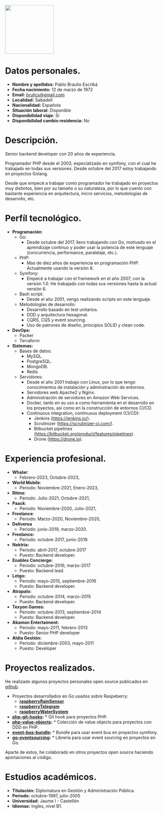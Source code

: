 <img src="https://avatars3.githubusercontent.com/u/760646?s=460&v=4" width="160">

# Datos personales.
* **Nombre y apellidos:** Pablo Braulio Escribá
* **Fecha nacimiento:** 12 de marzo de 1972            
* **Email:** brulics@gmail.com     
* **Localidad:** Sabadell              
* **Nacionalidad:** Española              
* **Situación laboral:** Disponible             
* **Disponibilidad viaje:** Sí                    
* **Disponibilidad cambio residencia:**  No                    
# Descripción.
Senior backend developer con 20 años de experiencia. 

Programador PHP desde el 2003, especializado en symfony, con el cual he trabajado en todas sus versiones. Desde octubre del 2017 estoy trabajando en proyectos Golang.

Desde que empecé a trabajar como programador he trabajado en proyectos muy distintos, bien por su tamaño o su naturaleza, por lo que cuento con bastante experiencia en arquitectura, micro servicios, metodologías de desarrollo, etc.
# Perfíl tecnológico.
* **Programación**:
    * Go:
        * Desde octubre del 2017, llevo trabajando con Go, motivado en el aprendizaje continuo y poder usar la potencia de este lenguaje (concurrencia, performance, paralelaje, etc.).
    * PHP:
        * Mas de diez años de experiencia en programación PHP. Actualmente usando la versión 8.
    * Symfony:
        * Empecé a trabajar con el framework en el año 2007, con la versión 1.0. He trabajado con todas sus versiones hasta la actual versión 6.
    * Bash script:
        * Desde el año 2001, vengo realizando scripts en este lenguaje.
    * Metodologías de desarrollo:
        * Desarrollo basado en test unitarios.
        * DDD y arquitectura hexagonal.
        * CQRS, CQS y event sourcing.
        * Uso de patrones de diseño, principios SOLID y clean code.
* **DevOps:**
    * Packer
    * Terraform
* **Sistemas:**
    * Bases de datos:
        * MySQL.
        * PostgreSQL.
        * MongoDB.
        * Redis
    * Servidores:
        * Desde el año 2001 trabajo con Linux, por lo que tengo conocimientos de instalación y adminstración de entornos.
        * Servidores web Apache2 y Nginx.
        * Administración de servidores en Amazon Web Services.
        * Docker, tanto en su uso a como herramienta en el desarrollo en los proyectos, así como en la construcción de entornos CI/CD.
        * Continuous integration, continuous deployment (CI/CD):
            * Jenkins (https://jenkins.io/).
            * Scrutinizer (https://scrutinizer-ci.com/).
            * Bitbucket pipelines (https://bitbucket.org/product/features/pipelines).
            * Drone (https://drone.io).
# Experiencia profesional.
* **Whalar**:
  * Febrero-2023, Octubre-2023,
* **World Mobile**:
  * Periodo: Noviembre-2021, Enero-2023,
* **Ritmo**:
    * Periodo: Julio-2021, Octubre-2021,
* **Paack**:
    * Periodo: Noviembre-2020, Julio-2021,
* **Freelance**:
    * Periodo: Marzo-2020, Noviembre-2020,
* **Deliverea**
    * Periodo: junio-2019, marzo-2020.
* **Freelance:**
    * Periodo: octubre-2017, junio-2019.
* **Nektria:**
    * Periodo: abril-2017, octubre-2017
    * Puesto: Backend developer.
* **Enables Concierge:**
    * Periodo: octubre-2016, marzo-2017
    * Puesto: Backend lead.
* **Letgo:**
    * Periodo: mayo-2015, septiembre-2016
    * Puesto: Backend developer.
* **Atrapalo:**
    * Periodo: octubre-2014, marzo-2015
    * Puesto: Backend developer.
* **Texyon Games:**
    * Periodo: octubre-2013, septiembre-2014
    * Puesto: Backend developer.
* **Akamon Entertaiment:**
    * Periodo: mayo-2011, febrero-2013
    * Puesto: Senior PHP developer
* **Aldia Gestión:**
    * Periodo: diciembre-2003, mayo-2011
    * Puesto: Developer
# Proyectos realizados.
He realizado algunos proyectos personales open source publicados en [github](https://github.com/bruli?tab=repositories).
* Proyectos desarrollados en Go usados sobre Raspeberry:
    * **[raspberryRainSensor](https://github.com/bruli/raspberryRainSensor)**
    * **[raspberryTelegram](https://github.com/bruli/raspberryTelegram)**
    * **[raspberryWaterSystem](https://github.com/bruli/raspberryWaterSystem)**
* **[php-git-hooks](https://github.com/bruli/php-git-hooks):**
      * Git hook para proyectos PHP.
* **[php-value-objects](https://github.com/bruli/php-value-objects):**
      * Colección de value objects para proyectos con DDD en PHP.
* **[event-bus-bundle](https://github.com/bruli/event-bus-bundle):**
      * Bundle para usar event bus en proyectos symfony.
* **[go-eventsourcing](https://github.com/bruli/go-eventsourcing):**
        * Librería para usar event sourcing en proyectos en Go.
    
Aparte de estos, he colaborado en otros proyectos open source haciendo aportaciones al código.
# Estudios académicos.
* **Titulación:** Diplomatura en Gestión y Administración Pública.
* **Periodo:** octubre-1997, julio-2005
* **Universidad:** Jaume I - Castellón
* **Idiomas:** Ingles, nivel B1.

